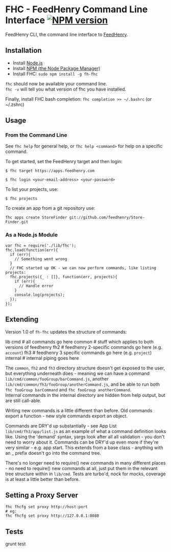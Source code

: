 FHC - FeedHenry Command Line Interface [![NPM version](https://badge.fury.io/js/fh-fhc.png)](http://badge.fury.io/js/fh-fhc)
======================================

FeedHenry CLI, the command line interface to [FeedHenry](http://www.feedhenry.com).

## Installation

* Install [Node.js](http://nodejs.org/)
* Install [NPM (the Node Package Manager)](http://npmjs.org/)
* Install FHC: `sudo npm install -g fh-fhc`

`fhc` should now be available your command line.  
`fhc -v` will tell you what version of fhc you have installed.

Finally, install FHC bash completion: `fhc completion >> ~/.bashrc` (or ~/.zshrc)

## Usage

### From the Command Line

See `fhc help` for general help, or `fhc help <command>` for help on a specific command.

To get started, set the FeedHenry target and then login:

`$ fhc target https://apps.feedhenry.com`

`$ fhc login <your-email-address> <your-password>`

To list your projects, use:

`$ fhc projects`

To create an app from a git repository use:

`fhc apps create StoreFinder git://github.com/feedhenry/Store-Finder.git`

### As a Node.js Module

    var fhc = require('./lib/fhc');
    fhc.load(function(err){
      if (err){
        // Something went wrong
      }
      // FHC started up OK - we can now perform commands, like listing projects:
      fhc.projects({_ : []}, function(err, projects){
        if (err){
          // Handle error
        }
        console.log(projects);
      });
    });
    
## Extending
Version 1.0 of `fh-fhc` updates the structure of commands:
  
  lib
    cmd # all commands go here
      common # stuff which applies to both versions of feedhenry
      fh2    # feedhenry 2-specific commands go here (e.g. `account`)
      fh3    # feedhenry 3 specific commands go here (e.g. `project`)
    internal # internal piping goes here
      
The `common`, `fh2` and `fh3` directory structure doesn't get exposed to the user, but everything underneath does - meaning we can have a command `lib/cmd/common/fooGroup/barCommand.js`, another `lib/cmd/common/fh3/fooGroup/anotherCommand.js`, and be able to run both `fhc fooGroup barCommand` and `fhc fooGroup anotherCommand`.  
Internal commands in the internal directory are hidden from help output, but are still call-able. 

 Writing new commands is a little different than before. Old commands export a function - new style commands export an object. 

Commands are DRY'd up substantially - see App List `lib/cmd/fh3/app/list.js` as an example of what a command definition looks like. Using the 'demand' syntax, yargs look after all all validation -  you don't need to worry about it. 
Commands can be DRY'd up even more if they're very similar - e.g. app start. This extends from a base class - anything with an _ prefix doesn't go into the command tree.

There's no longer need to require() new commands in many different places - no need to require() new commands at all, just put them in the relevant tree structure within in `lib/cmd`. 
Tests are turbo'd, nock for mocks, coverage is at least a little better than before. 


## Setting a Proxy Server
    
    fhc fhcfg set proxy http://host:port
    # eg:
    fhc fhcfg set proxy http://127.0.0.1:8080
    
## Tests

  grunt test
